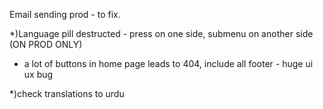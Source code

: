 Email sending prod - to fix. 

*)Language pill destructed - press on one side, submenu on another side (ON PROD ONLY)

* a lot of buttons in home page leads to 404, include all footer - huge ui ux bug

*)check translations to urdu

